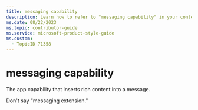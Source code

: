 ```yaml
---
title: messaging capability
description: Learn how to refer to "messaging capability" in your content.
ms.date: 08/22/2023
ms.topic: contributor-guide
ms.service: microsoft-product-style-guide
ms.custom:
  - TopicID 71358
---
```



# messaging capability

The app capability that inserts rich content into a message.

Don't say "messaging extension."

